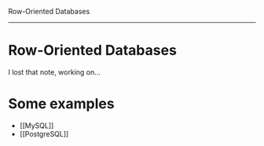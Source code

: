 Row-Oriented Databases

---

# **Row-Oriented Databases**
I lost that note, working on...

# **Some examples**
- [[MySQL]]
- [[PostgreSQL]]